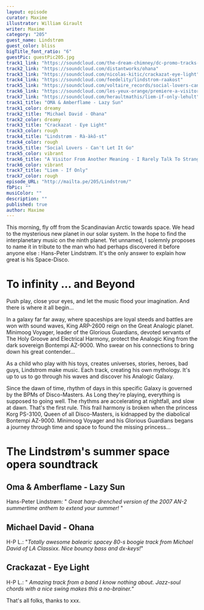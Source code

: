 ```yaml
---
layout: episode
curator: Maxime
illustrator: William Girault
writer: Maxime
category: "205"
guest_name: Lindstrøm
guest_color: bliss
bigTitle_font_ratio: "6"
guestPic: guestPic205.jpg
track1_link: "https://soundcloud.com/the-dream-chimney/dc-promo-tracks-8-oma-amberflame-lazy-sun"
track2_link: "https://soundcloud.com/distantworks/ohana"
track3_link: "https://soundcloud.com/nicolas-kitic/crackazat-eye-light"
track4_link: "https://soundcloud.com/feedelity/lindstrom-raakost"
track5_link: "https://soundcloud.com/voltaire_records/social-lovers-cant-let-it-go"
track6_link: "https://soundcloud.com/les-yeux-orange/premiere-a-visitor-from-another-meaning-i-rarely-talk-to-strangers"
track7_link: "https://soundcloud.com/heraultmathis/liem-if-only-lehult"
track1_title: "OMA & Amberflame - Lazy Sun"
track1_color: dreamy
track2_title: "Michael David - Ohana"
track2_color: dreamy
track3_title: "Crackazat - Eye Light"
track3_color: rough
track4_title: "Lindstrøm - Rà-àkõ-st"
track4_color: rough
track5_title: "Social Lovers - Can't Let It Go"
track5_color: vibrant
track6_title: "A Visitor From Another Meaning - I Rarely Talk To Strangers"
track6_color: vibrant
track7_title: "Liem - If Only"
track7_color: rough
episode_URL: "http://mailta.pe/205/Lindstrom/"
fbPic: ""
musiColor: ""
description: ""
published: true
author: Maxime
---
```



<p id="introduction">This morning, fly off from the Scandinavian Arctic towards space. We head to the mysterious new planet in our solar system. In the hope to find the interplanetary music on the ninth planet. Yet unnamed, I solemnly proposes to name it in tribute to the man who had perhaps discovered it before anyone else : Hans-Peter Lindstrøm. It's the only answer to explain how great is his Space-Disco. </p>

# To infinity ... and Beyond

Push play, close your eyes, and let the music flood your imagination. And there is where it all begin...

In a galaxy far far away, where spaceships are loyal steeds and battles are won with sound waves, King ARP-2600 reign on the Great Analogic planet. Minimoog Voyager, leader of the Glorious Guardians, devoted servants of The Holy Groove and Electrical Harmony, protect the Analogic King from the dark sovereign  Bontempi AZ-9000. Who swear on his connections to bring down his great contender... 

As a child who play with his toys, creates universes, stories, heroes, bad guys, Lindstrom make music. Each track, creating his own mythology. It's up to us to go through his waves and discover his Analogic Galaxy. 

Since the dawn of time, rhythm of days in this specific Galaxy is governed by the BPMs of Disco-Masters. As Long they're playing, everything is supposed to going well. The rhythms are accelerating at nightfall, and slow at dawn. That's the first rule. This frail harmony is broken when the princess Korg PS-3100, Queen of all Disco-Masters, is kidnapped by the diabolical Bontempi AZ-9000. Minimoog Voyager and his Glorious Guardians begans a journey through time and space to found the missing princess...

# The Lindstrøm's summer space opera soundtrack
 
## Oma & Amberflame - Lazy Sun
Hans-Peter Lindstrøm: " _Great harp-drenched version of the 2007 AN-2 summertime anthem to extend your summer!_ "

## Michael David - Ohana
H-P L.: "_Totally awesome balearic spacey 80-s boogie track from Michael David of LA Classixx. Nice bouncy bass and dx-keys!_"

## Crackazat - Eye Light
H-P L.: " _Amazing track from a band I know nothing about. Jazz-soul chords with a nice swing makes this a no-brainer._“
 
<p id="outroduction">
That's all folks, thanks to xxx.</p>
